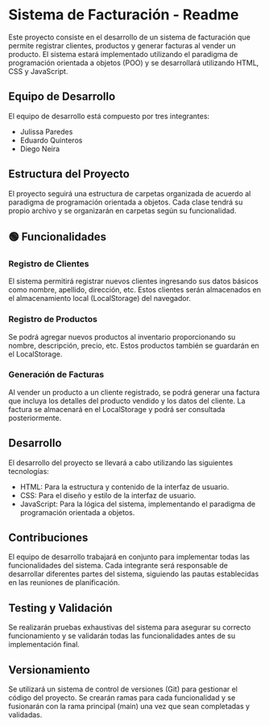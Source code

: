 # Sistema de Facturación - Readme

Este proyecto consiste en el desarrollo de un sistema de facturación que permite registrar clientes, productos y generar facturas al vender un producto. El sistema estará implementado utilizando el paradigma de programación orientada a objetos (POO) y se desarrollará utilizando HTML, CSS y JavaScript.

## Equipo de Desarrollo
El equipo de desarrollo está compuesto por tres integrantes:

- Julissa Paredes
- Eduardo Quinteros
- Diego Neira

## Estructura del Proyecto
El proyecto seguirá una estructura de carpetas organizada de acuerdo al paradigma de programación orientada a objetos. Cada clase tendrá su propio archivo y se organizarán en carpetas según su funcionalidad.

## 🟢 Funcionalidades

### Registro de Clientes
El sistema permitirá registrar nuevos clientes ingresando sus datos básicos como nombre, apellido, dirección, etc. Estos clientes serán almacenados en el almacenamiento local (LocalStorage) del navegador.

### Registro de Productos
Se podrá agregar nuevos productos al inventario proporcionando su nombre, descripción, precio, etc. Estos productos también se guardarán en el LocalStorage.

### Generación de Facturas
Al vender un producto a un cliente registrado, se podrá generar una factura que incluya los detalles del producto vendido y los datos del cliente. La factura se almacenará en el LocalStorage y podrá ser consultada posteriormente.

## Desarrollo
El desarrollo del proyecto se llevará a cabo utilizando las siguientes tecnologías:

- HTML: Para la estructura y contenido de la interfaz de usuario.
- CSS: Para el diseño y estilo de la interfaz de usuario.
- JavaScript: Para la lógica del sistema, implementando el paradigma de programación orientada a objetos.

## Contribuciones
El equipo de desarrollo trabajará en conjunto para implementar todas las funcionalidades del sistema. Cada integrante será responsable de desarrollar diferentes partes del sistema, siguiendo las pautas establecidas en las reuniones de planificación.

## Testing y Validación
Se realizarán pruebas exhaustivas del sistema para asegurar su correcto funcionamiento y se validarán todas las funcionalidades antes de su implementación final.

## Versionamiento
Se utilizará un sistema de control de versiones (Git) para gestionar el código del proyecto. Se crearán ramas para cada funcionalidad y se fusionarán con la rama principal (main) una vez que sean completadas y validadas.
